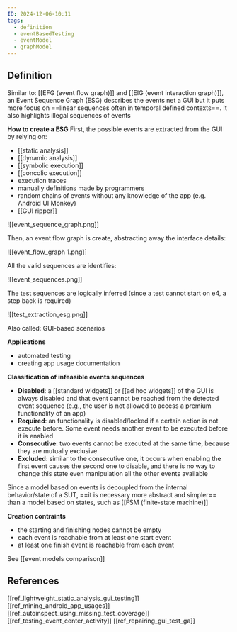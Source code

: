 ```yaml
---
ID: 2024-12-06-10:11
tags:
  - definition
  - eventBasedTesting
  - eventModel
  - graphModel
---
```

## Definition

Similar to:  [[EFG (event flow graph)]] and [[EIG (event interaction graph)]], an Event Sequence Graph (ESG) describes the events net a GUI but it puts more focus on ==linear sequences often in temporal defined contexts==. It also highlights illegal sequences of events 

**How to create a ESG**
First, the possible events are extracted from the GUI by relying on:
- [[static analysis]]
- [[dynamic analysis]]
- [[symbolic execution]]
- [[concolic execution]]
- execution traces
- manually definitions made by programmers
- random chains of events without any knowledge of the app (e.g. Android UI Monkey)
- [[GUI ripper]]

![[event_sequence_graph.png]]

Then, an event flow graph is create, abstracting away the interface details:

![[event_flow_graph 1.png]]

All the valid sequences are identifies:

![[event_sequences.png]]

The test sequences are logically inferred (since a test cannot start on e4, a step back is required)

![[test_extraction_esg.png]]

Also called: GUI-based scenarios

**Applications**
- automated testing
- creating app usage documentation

**Classification of infeasible events sequences**
- **Disabled**: a [[standard widgets]] or [[ad hoc widgets]] of the GUI is always disabled and that event cannot be reached from the detected event sequence (e.g., the user is not allowed to access a premium functionality of an app)
- **Required**: an functionality is disabled/locked if a certain action is not execute before. Some event needs another event to be executed before it is enabled
- **Consecutive**: two events cannot be executed at the same time, because they are mutually exclusive
- **Excluded**: similar to the consecutive one, it occurs when enabling the first event causes the second one to disable, and there is no way to change this state even manipulation all the other events available

Since a model based on events is decoupled from the internal behavior/state of a SUT, ==it is necessary more abstract and simpler== than a model based on states, such as [[FSM (finite-state machine)]]

**Creation contraints**
- the starting and finishing nodes cannot be empty
- each event is reachable from at least one start event
- at least one finish event is reachable from each event

See [[event models comparison]]
## References
[[ref_lightweight_static_analysis_gui_testing]]
[[ref_mining_android_app_usages]]
[[ref_autoinspect_using_missing_test_coverage]]
[[ref_testing_event_center_activity]]
[[ref_repairing_gui_test_ga]]
